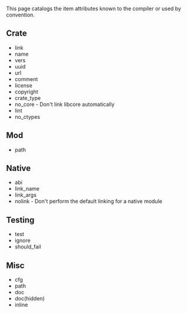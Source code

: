 This page catalogs the item attributes known to the compiler or used by convention.

Crate
-----

* link
 * name
 * vers
 * uuid
 * url
* comment
* license
* copyright
* crate_type
* no_core - Don't link libcore automatically
* lint
 * no_ctypes

Mod
-----

* path

Native
------

* abi
* link_name
* link_args
* nolink - Don't perform the default linking for a native module

Testing
-------

* test
* ignore
* should_fail

Misc
----

* cfg
* path
* doc
* doc(hidden)
* inline